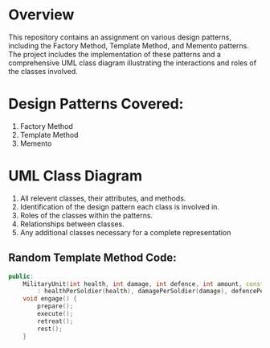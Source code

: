 # Overview
This repository contains an assignment on various design patterns, including the Factory Method, Template Method, and Memento patterns. The project includes the implementation of these patterns and a comprehensive UML class diagram illustrating the interactions and roles of the classes involved.

# Design Patterns Covered:
  1. Factory Method
  2. Template Method
  3. Memento

# UML Class Diagram
  1. All relevent classes, their attributes, and methods.
  2. Identification of the design pattern each class is involved in.
  3. Roles of the classes within the patterns.
  4. Relationships between classes.
  5. Any additional classes necessary for a complete representation

## Random Template Method Code:
```cpp
public:
    MilitaryUnit(int health, int damage, int defence, int amount, const std::string& name)
        : healthPerSoldier(health), damagePerSoldier(damage), defencePerSoldier(defence), amountOfSoldiersPerUnit(amount), unitName(name) {}
    void engage() {
        prepare();
        execute();
        retreat();
        rest();
    }
